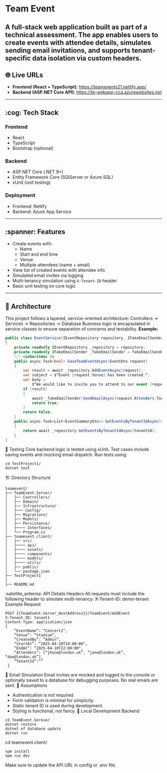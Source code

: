 # Team Event

## A full-stack web application built as part of a technical assessment. The app enables users to create events with attendee details, simulates sending email invitations, and supports tenant-specific data isolation via custom headers.

## :globe_with_meridians: Live URLs

- **Frontend (React + TypeScript)**: https://teamevents21.netlify.app/
- **Backend (ASP.NET Core API)**: https://te-webapp-cca.azurewebsites.net

---

## :cog: Tech Stack

### Frontend

- React
- TypeScript
- Bootstrap (optional)

### Backend

- ASP.NET Core (.NET 9+)
- Entity Framework Core (SQlServer or Azure SQL)
- xUnit (unit testing)

### Deployment

- Frontend: Netlify
- Backend: Azure App Service

---

## :spanner: Features

- Create events with:
  - Name
  - Start and end time
  - Venue
  - Multiple attendees (name + email)
- View list of created events with attendee info
- Simulated email invites via logging
- Multi-tenancy simulation using `X-Tenant-ID` header
- Basic unit testing on core logic

---

## :bricks: Architecture

This project follows a layered, service-oriented architecture:
Controllers → Services → Repositories → Database
Business logic is encapsulated in service classes to ensure separation of concerns and testability.
**Example:**

```csharp
public class EventService(IEventRepository repository, IFakeEmailSender fakeEmailSender) : IEventService
{
    private readonly IEventRepository _repository = repository;
    private readonly IFakeEmailSender _fakeEmailSender = fakeEmailSender;
    /// <inheritdoc />
    public async Task<bool> SaveTeamEventAsync(EventDto request)
    {
        var result = await _repository.AddEventAsync(request);
        var subject = $“Event {request.Venue} has been created.“;
        var body =
            $“We would like to invite you to attend to our event {request.Venue} which starts at {request.StartAt} will be online up to {request.EndAt}“;
        if (result)
        {
            await _fakeEmailSender.SendEmailAsync(request.Attenders.ToArray(), request.CreatedBy, subject, body);
            return true;
        }
        return false;
    }
    public async Task<List<EventSummaryDto>> GetEventsByTenantIdAsync(string tenantId)
    {
        return await _repository.GetEventsByTenantIdAsync(tenantId);
    }
}
```

:test_tube:
Testing
Core backend logic is tested using xUnit.
Test cases include saving events and mocking email dispatch.
Run tests using:

```
cd TestProject1/
dotnet test
```

:building_construction:
Directory Structure

```
teamevent/
├── TeamEvent.Server/
│   ├── Controllers/
│   ├── Domain/
│   ├── Infrastructure/
│   ├─── Config/
│   ├── Migrations/
│   ├── Models/
│   ├── Persistence/
│   ├──── Interfaces/
│   └── Program.cs
├── teamevent.client/
│   ├── src/
│   ├──── api/
│   ├──── assets/
│   ├──── components/
│   ├──── models/
│   ├──── utils/
│   ├── public/
│   └── package.json
├── TestProject1
|
├── README.md
```

:satellite_antenna:
API Details
Headers
All requests must include the following header to simulate multi-tenancy:
X-Tenant-ID: demo-tenant
Example Request

```
POST {{TeamEvent.Server_HostAddress}}/TeamEvent/AddEvent
X-Tenant-ID: tenant1
Content-Type: application/json
{
    “EventName”: “Concert2",
    “Venue”: “Stadium”,
    “CreatedBy”: “Admin”,
    “StartAt”: “2025-04-10T19:00:00",
    “EndAt”: “2025-04-10T22:00:00",
    “Attenders”: [“jhone@london.uk”, “jane@london.uk”, “doe@london.uk”],
    “TenantId”:“”
 }
```

:email: Email Simulation
Email invites are mocked and logged to the console or optionally saved to a database for debugging purposes. No real emails are sent.
:memo: Assumptions

- Authentication is not required.
- Form validation is minimal for simplicity.
- Static tenant ID is used during development.
- Styling is functional, not fancy.
  :rocket: Local Development
  Backend

```
cd TeamEvent.Sereve/
dotnet restore
dotnet ef database update
dotnet run
```

cd teamevent.client/

```
npm install
npm run dev
```

Make sure to update the API URL in config or .env file.
